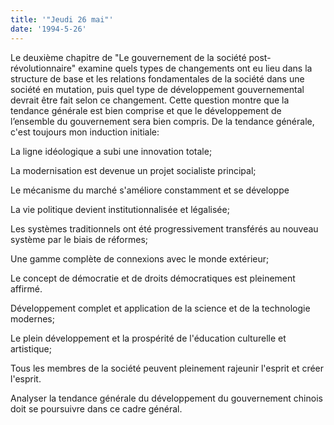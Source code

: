 ```yaml
---
title: '"Jeudi 26 mai"'
date: '1994-5-26'
---
```


Le deuxième chapitre de "Le gouvernement de la société post-révolutionnaire" examine quels types de changements ont eu lieu dans la structure de base et les relations fondamentales de la société dans une société en mutation, puis quel type de développement gouvernemental devrait être fait selon ce changement. Cette question montre que la tendance générale est bien comprise et que le développement de l’ensemble du gouvernement sera bien compris. De la tendance générale, c'est toujours mon induction initiale:

La ligne idéologique a subi une innovation totale;

La modernisation est devenue un projet socialiste principal;

Le mécanisme du marché s'améliore constamment et se développe

La vie politique devient institutionnalisée et légalisée;

Les systèmes traditionnels ont été progressivement transférés au nouveau système par le biais de réformes;

Une gamme complète de connexions avec le monde extérieur;

Le concept de démocratie et de droits démocratiques est pleinement affirmé.

Développement complet et application de la science et de la technologie modernes;

Le plein développement et la prospérité de l'éducation culturelle et artistique;

Tous les membres de la société peuvent pleinement rajeunir l'esprit et créer l'esprit.

Analyser la tendance générale du développement du gouvernement chinois doit se poursuivre dans ce cadre général.

